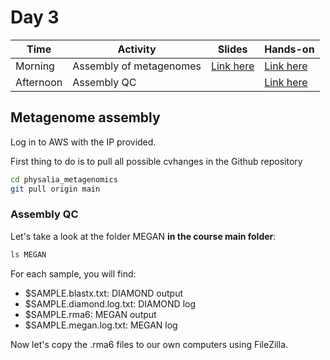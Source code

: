 # Day 3

| Time      | Activity                      | Slides                                 | Hands-on                          |
|-----------|-------------------------------|----------------------------------------|-----------------------------------|
| Morning   | Assembly of metagenomes       | [Link here](read-based-analyses-2.pdf) | [Link here](#metagenome-assembly) |
| Afternoon | Assembly QC                   |                                        | [Link here](#assembly-qc)         |

## Metagenome assembly

Log in to AWS with the IP provided.

First thing to do is to pull all possible cvhanges in the Github repository

```bash
cd physalia_metagenomics
git pull origin main
```


### Assembly QC

Let's take a look at the folder MEGAN **in the course main folder**:

```bash
ls MEGAN
```

For each sample, you will find:
- $SAMPLE.blastx.txt: DIAMOND output
- $SAMPLE.diamond.log.txt: DIAMOND log
- $SAMPLE.rma6: MEGAN output
- $SAMPLE.megan.log.txt: MEGAN log

Now let's copy the .rma6 files to our own computers using FileZilla.
